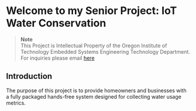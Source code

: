 # Welcome to my Senior Project: IoT Water Conservation
> **Note** <br>
> This Project is Intellectual Property of the Oregon Institute of Technology Embedded Systems Engineering Technology Department. <br>
> For inquiries please email <a href="mailto:troy.scevers@oit.edu?subject=[Senior Project Inquiry] Water Conservation Using Embedded Systems&cc=adin.derosier@oit.edu%2C%20phong.nguyen@oit.edu">here</a>
## Introduction
The purpose of this project is to provide homeowners and businesses with a fully packaged hands-free system designed for collecting water usage metrics.


